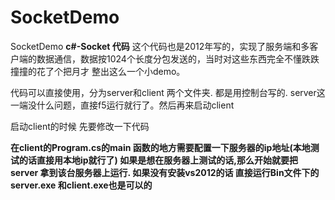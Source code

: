 SocketDemo
==========

SocketDemo
**c#-Socket 代码**
这个代码也是2012年写的，实现了服务端和多客户端的数据通信，数据按1024个长度分包发送的，当时对这些东西完全不懂跌跌撞撞的花了个把月才
整出这么一个小demo。

代码可以直接使用，分为server和client 两个文件夹. 都是用控制台写的. server这一端没什么问题，直接f5运行就行了。然后再来启动client
 
启动client的时候 先要修改一下代码

**在client的Program.cs的main 函数的地方需要配置一下服务器的ip地址(本地测试的话直接用本地ip就行了)
如果是想在服务器上测试的话,那么开始就要把server 拿到该台服务器上运行.
如果没有安装vs2012的话 直接运行Bin文件下的server.exe 和client.exe也是可以的**
